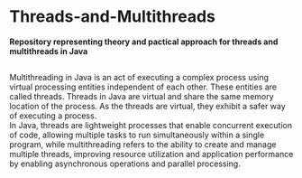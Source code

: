 # Threads-and-Multithreads
**Repository representing theory and pactical approach for threads and multithreads in Java**
##
Multithreading in Java is an act of executing a complex process using virtual processing entities independent of each other. These entities are called threads. Threads in Java are virtual and share the same memory location of the process. As the threads are virtual, they exhibit a safer way of executing a process.  
In Java, threads are lightweight processes that enable concurrent execution of code, allowing multiple tasks to run simultaneously within a single program, while multithreading refers to the ability to create and manage multiple threads, improving resource utilization and application performance by enabling asynchronous operations and parallel processing.
